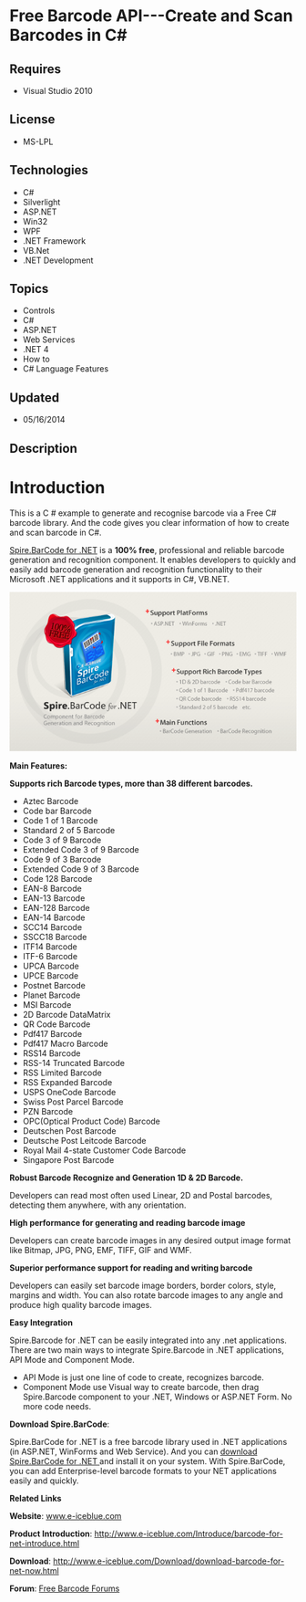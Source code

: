 # Free Barcode API---Create and Scan Barcodes in C#
## Requires
- Visual Studio 2010
## License
- MS-LPL
## Technologies
- C#
- Silverlight
- ASP.NET
- Win32
- WPF
- .NET Framework
- VB.Net
- .NET Development
## Topics
- Controls
- C#
- ASP.NET
- Web Services
- .NET 4
- How to
- C# Language Features
## Updated
- 05/16/2014
## Description

<h1>Introduction</h1>
<p>This is a C # example to generate and recognise barcode via a Free C# barcode library. And the code gives you clear information of how to create and scan barcode in C#.</p>
<p><a href="http://www.e-iceblue.com/Introduce/barcode-for-net-introduce.html">Spire.BarCode for .NET</a> is a
<strong>100% free</strong>, professional and reliable barcode generation and recognition component. It enables developers to quickly and easily add barcode generation and recognition functionality to their Microsoft .NET applications and it supports in C#,
 VB.NET.</p>
<p><img id="114639" src="114639-barcode.png" alt=""></p>
<p><strong>Main Features:</strong></p>
<p><strong>Supports rich Barcode types, more than 38 different barcodes.</strong></p>
<ul>
<li>Aztec Barcode </li><li>Code bar Barcode </li><li>Code 1 of 1 Barcode </li><li>Standard 2 of 5 Barcode </li><li>Code 3 of 9 Barcode </li><li>Extended Code 3 of 9 Barcode </li><li>Code 9 of 3 Barcode </li><li>Extended Code 9 of 3 Barcode </li><li>Code 128 Barcode </li><li>EAN-8 Barcode </li><li>EAN-13 Barcode </li><li>EAN-128 Barcode </li><li>EAN-14 Barcode </li><li>SCC14 Barcode </li><li>SSCC18 Barcode </li><li>ITF14 Barcode </li><li>ITF-6 Barcode </li><li>UPCA Barcode </li><li>UPCE Barcode </li><li>Postnet Barcode </li><li>Planet Barcode </li><li>MSI Barcode </li><li>2D Barcode DataMatrix </li><li>QR Code Barcode </li><li>Pdf417 Barcode </li><li>Pdf417 Macro Barcode </li><li>RSS14 Barcode&nbsp; </li><li>RSS-14 Truncated Barcode </li><li>RSS Limited Barcode </li><li>RSS Expanded Barcode </li><li>USPS OneCode Barcode </li><li>Swiss Post Parcel Barcode </li><li>PZN Barcode&nbsp; </li><li>OPC(Optical Product Code) Barcode </li><li>Deutschen Post Barcode </li><li>Deutsche Post Leitcode Barcode </li><li>Royal Mail 4-state Customer Code Barcode </li><li>Singapore Post Barcode&nbsp; </li></ul>
<p><strong>Robust Barcode Recognize and Generation 1D &amp; 2D Barcode.</strong></p>
<p>Developers can read most often used Linear, 2D and Postal barcodes, detecting them anywhere, with any orientation.</p>
<p><strong>High performance for generating and reading barcode image</strong></p>
<p>Developers can create barcode images in any desired output image format like Bitmap, JPG, PNG, EMF, TIFF, GIF and WMF.</p>
<p><strong>Superior performance support for reading and writing barcode</strong></p>
<p>Developers can easily set barcode image borders, border colors, style, margins and width. You can also rotate barcode images to any angle and produce high quality barcode images.</p>
<p><strong>Easy Integration</strong></p>
<p>Spire.Barcode for .NET can be easily integrated into any .net applications. There are two main ways to integrate Spire.Barcode in .NET applications, API Mode and Component Mode.</p>
<ul>
<li>API Mode is just one line of code to create, recognizes barcode. </li><li>Component Mode use Visual way to create barcode, then drag Spire.Barcode component to your .NET, Windows or ASP.NET Form. No more code needs.
</li></ul>
<p><strong>Download Spire.BarCode</strong>:</p>
<p>Spire.BarCode for .NET is a free barcode library used in .NET applications (in ASP.NET, WinForms and Web Service). And you can
<a href="http://www.e-iceblue.com/Download/download-barcode-for-net-now.html">download Spire.BarCode for .NET
</a>and install it on your system. With Spire.BarCode, you can add Enterprise-level barcode formats to your NET applications easily and quickly.</p>
<p><strong>Related Links</strong></p>
<p><strong>Website</strong>: <a href="http://www.e-iceblue.com">www.e-iceblue.com</a></p>
<p><strong>Product Introduction</strong>: <a href="http://www.e-iceblue.com/Introduce/barcode-for-net-introduce.html">
http://www.e-iceblue.com/Introduce/barcode-for-net-introduce.html</a></p>
<p><strong>Download</strong>: <a href="http://www.e-iceblue.com/Download/download-barcode-for-net-now.html">
http://www.e-iceblue.com/Download/download-barcode-for-net-now.html</a></p>
<p><strong>Forum</strong>: <a href="http://www.e-iceblue.com/forum/spire-barcode-f13.html">
Free Barcode Forums</a></p>
